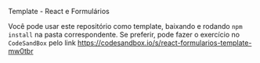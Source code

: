 Template - React e Formulários


Você pode usar este repositório como template, baixando e rodando `npm install` na pasta correspondente.
Se preferir, pode fazer o exercício no `CodeSandBox` pelo link https://codesandbox.io/s/react-formularios-template-mw0tbr

